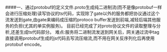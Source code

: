 <!-- ~~123~~ -->
####一、通过protobuf的定义文件.proto生成纯二进制流(而不是像protobuf一样会进行压缩处理)读写协议的ts代码，实现除了gate以外的服务都把协议通过这个流发送到gate,由gate来编码成压缩的protoco buffer发送到前端,减轻后端其他服务的负担(尤其的单实例服务)。
目前已经完成了对proto协议文件的读取整理与分析,还差生成ts代码部分。
难点:服务将二进制流发送到网关后，网关通过流中tag直接调用protobuf生成的js代码去写流压缩流,而不用在网关反序列化后再使用protobuf encode。